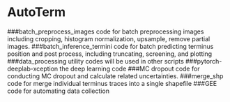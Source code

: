 # AutoTerm
###batch_preprocess_images
code for batch preprocessing images including cropping, histogram normalization, upsample, remove partial images.
###batch_inference_termini
code for batch predicting terminus position and post process, including truncating, screening, and plotting
###data_processing
utility codes will be used in other scripts
###pytorch-deeplab-xception
the deep learning code
###MC dropout 
code for conducting MC dropout and calculate related uncertainties.
###merge_shp
code for merge individual terminus traces into a single shapefile
###GEE
code for automating data collection
